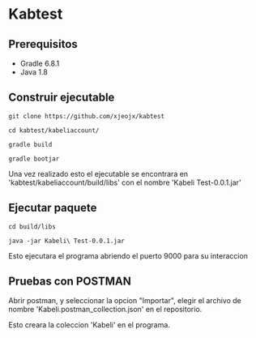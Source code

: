 # Kabtest

## Prerequisitos

- Gradle 6.8.1
- Java 1.8

## Construir ejecutable

```
git clone https://github.com/xjeojx/kabtest
```
```
cd kabtest/kabeliaccount/
```
```
gradle build
```
```
gradle bootjar
```

Una vez realizado esto el ejecutable se encontrara en 'kabtest/kabeliaccount/build/libs' con el nombre 'Kabeli Test-0.0.1.jar'

## Ejecutar paquete

```
cd build/libs
```
```
java -jar Kabeli\ Test-0.0.1.jar 
```

Esto ejecutara el programa abriendo el puerto 9000 para su interaccion

## Pruebas con POSTMAN

Abrir postman, y seleccionar la opcion "Importar", elegir el archivo de nombre 'Kabeli.postman_collection.json' en el repositorio.

Esto creara la coleccion 'Kabeli' en el programa.

